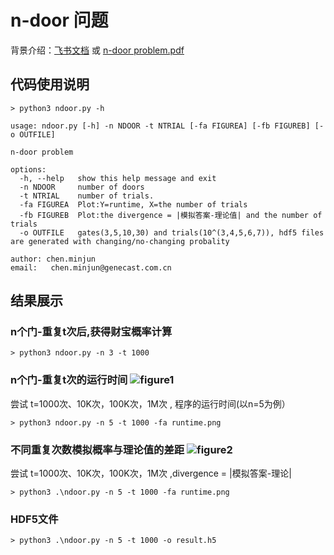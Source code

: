 # n-door 问题

背景介绍：[飞书文档](https://genecast.feishu.cn/docx/Tcx4dr9VJo9vPpx2rNSc4GjBnMe) 或 [n-door problem.pdf](https://git.genecast.com.cn/chen.minjun/n-door/-/blob/main/n-door%20problem.pdf)

## 代码使用说明

```shell
> python3 ndoor.py -h

usage: ndoor.py [-h] -n NDOOR -t NTRIAL [-fa FIGUREA] [-fb FIGUREB] [-o OUTFILE]

n-door problem

options:
  -h, --help   show this help message and exit
  -n NDOOR     number of doors
  -t NTRIAL    number of trials.
  -fa FIGUREA  Plot:Y=runtime, X=the number of trials
  -fb FIGUREB  Plot:the divergence = |模拟答案-理论值| and the number of trials
  -o OUTFILE   gates(3,5,10,30) and trials(10^(3,4,5,6,7)), hdf5 files are generated with changing/no-changing probality

author: chen.minjun
email:   chen.minjun@genecast.com.cn
```

## 结果展示

### n个门-重复t次后,获得财宝概率计算

```shell
> python3 ndoor.py -n 3 -t 1000
```

### n个门-重复t次的运行时间 ![figure1](https://git.genecast.com.cn/chen.minjun/n-door/-/blob/main/result/runtime.png)

尝试 t=1000次、10K次，100K次，1M次 , 程序的运⾏时间(以n=5为例）

```shell
> python3 ndoor.py -n 5 -t 1000 -fa runtime.png
```

### 不同重复次数模拟概率与理论值的差距 ![figure2](https://git.genecast.com.cn/chen.minjun/n-door/-/blob/main/result/divergence.png)

尝试 t=1000次、10K次，100K次，1M次 ,divergence = |模拟答案-理论|

```shell
> python3 .\ndoor.py -n 5 -t 1000 -fa runtime.png
```

### HDF5文件
```
> python3 .\ndoor.py -n 5 -t 1000 -o result.h5
```

